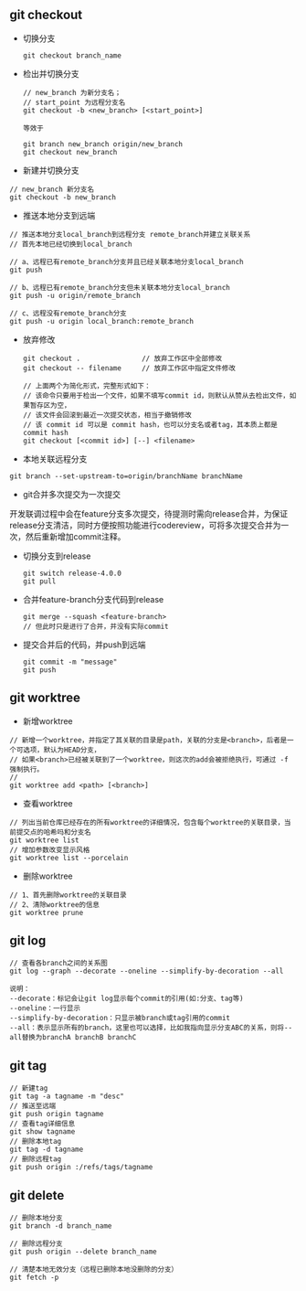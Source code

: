 ## git checkout

- 切换分支

  ```shell
  git checkout branch_name
  ```

  

- 检出并切换分支

  ```shell
  // new_branch 为新分支名；
  // start_point 为远程分支名
  git checkout -b <new_branch> [<start_point>]
  
  等效于
  
  git branch new_branch origin/new_branch
  git checkout new_branch
  ```

- 新建并切换分支

```shell
// new_branch 新分支名
git checkout -b new_branch
```



-  推送本地分支到远端

```shell
// 推送本地分支local_branch到远程分支 remote_branch并建立关联关系
// 首先本地已经切换到local_branch

// a、远程已有remote_branch分支并且已经关联本地分支local_branch
git push

// b、远程已有remote_branch分支但未关联本地分支local_branch
git push -u origin/remote_branch

// c、远程没有remote_branch分支
git push -u origin local_branch:remote_branch
```



- 放弃修改

  ```shell
  git checkout .               // 放弃工作区中全部修改
  git checkout -- filename     // 放弃工作区中指定文件修改
  
  // 上面两个为简化形式，完整形式如下：
  // 该命令只要用于检出一个文件，如果不填写commit id，则默认从赞从去检出文件，如果暂存区为空，
  // 该文件会回滚到最近一次提交状态，相当于撤销修改
  // 该 commit id 可以是 commit hash，也可以分支名或者tag，其本质上都是commit hash
  git checkout [<commit id>] [--] <filename>
  
  ```



- 本地关联远程分支

```shell
git branch --set-upstream-to=origin/branchName branchName
```



- git合并多次提交为一次提交

  



开发联调过程中会在feature分支多次提交，待提测时需向release合并，为保证release分支清洁，同时方便按照功能进行codereview，可将多次提交合并为一次，然后重新增加commit注释。

- 切换分支到release

  ```shell
  git switch release-4.0.0
  git pull
  ```

- 合并feature-branch分支代码到release

  ```SHE
  git merge --squash <feature-branch>
  // 但此时只是进行了合并，并没有实际commit
  ```

- 提交合并后的代码，并push到远端

  ```SHELL
  git commit -m "message"
  git push
  ```

  



## git worktree



- 新增worktree

```shell
// 新增一个worktree，并指定了其关联的目录是path，关联的分支是<branch>，后者是一个可选项，默认为HEAD分支，
// 如果<branch>已经被关联到了一个worktree，则这次的add会被拒绝执行，可通过 -f 强制执行。
// 
git worktree add <path> [<branch>]
```

- 查看worktree

```shell
// 列出当前仓库已经存在的所有worktree的详细情况，包含每个worktree的关联目录，当前提交点的哈希吗和分支名
git worktree list
// 增加参数改变显示风格
git worktree list --porcelain
```

- 删除worktree

```shell
// 1、首先删除worktree的关联目录
// 2、清除worktree的信息
git worktree prune
```



##  git log

```shell
// 查看各branch之间的关系图
git log --graph --decorate --oneline --simplify-by-decoration --all

说明：
--decorate：标记会让git log显示每个commit的引用(如:分支、tag等)
--oneline：一行显示
--simplify-by-decoration：只显示被branch或tag引用的commit
--all：表示显示所有的branch，这里也可以选择，比如我指向显示分支ABC的关系，则将--all替换为branchA branchB branchC

```





## git tag

```shell
// 新建tag
git tag -a tagname -m "desc"
// 推送至远端
git push origin tagname
// 查看tag详细信息
git show tagname
// 删除本地tag
git tag -d tagname
// 删除远程tag
git push origin :/refs/tags/tagname
```



## git delete

```shell
// 删除本地分支
git branch -d branch_name

// 删除远程分支
git push origin --delete branch_name

// 清楚本地无效分支（远程已删除本地没删除的分支）
git fetch -p
```

